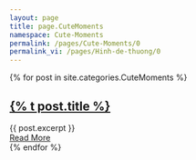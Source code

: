 ```yaml
---
layout: page
title: page.CuteMoments
namespace: Cute-Moments
permalink: /pages/Cute-Moments/0
permalink_vi: /pages/Hinh-de-thuong/0
---
```

<div class="posts">
  {% for post in site.categories.CuteMoments %}
    <article class="post">
      <h1><a href="{{ site.baseurl }}{{ post.url }}">{% t post.title %}</a></h1>
      <div class="entry">
        {{ post.excerpt }}
      </div>
      <a href="{{ site.baseurl }}{{ post.url }}" class="read-more">Read More</a>
    </article>
  {% endfor %}
</div>
